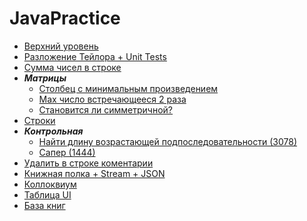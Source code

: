 # JavaPractice
- [Верхний уровень](https://github.com/KristianKuznetsov/top-levelInformationRepository/blob/main/README.md)
- [Разложение Тейлора + Unit Tests](https://github.com/KristianKuznetsov/JavaPractice/tree/main/Taylor%20expansion%20of%20a%20function)
- [Сумма чисел в строке](https://github.com/KristianKuznetsov/JavaPractice/tree/main/Sum%20of%20numbers%20in%20a%20row)
- ***Матрицы***
   - [Столбец с минимальным произведением](https://github.com/KristianKuznetsov/JavaPractice/tree/main/Working%20with%20matrices/Task%205)
   - [Max число встречающееся 2 раза](https://github.com/KristianKuznetsov/JavaPractice/tree/main/Working%20with%20matrices/Task%2015)
   - [Становится ли симметричной?](https://github.com/KristianKuznetsov/JavaPractice/tree/main/Working%20with%20matrices/Task%2025)
- [Строки](https://github.com/KristianKuznetsov/JavaPractice/tree/main/Working%20with%20strings)
- ***Контрольная***
   - [Найти длину возрастающей подпоследовательности (3078)](https://github.com/KristianKuznetsov/JavaPractice/tree/main/Maximum%20length%20of%20a%20monotone%20fragment)
   - [Сапер (1444)](https://github.com/KristianKuznetsov/JavaPractice/tree/main/Sapper)
- [Удалить в строке коментарии](https://github.com/KristianKuznetsov/JavaPractice/tree/main/Remove%20comments%20in%20text)
- [Книжная полка + Stream + JSON](https://github.com/KristianKuznetsov/JavaPractice/tree/main/Bookshelf)
- [Коллоквиум](https://github.com/KristianKuznetsov/JavaPractice/tree/main/Colloquium) 
- [Таблица UI](https://github.com/KristianKuznetsov/JavaPractice/tree/main/Table)
- [База книг](https://github.com/KristianKuznetsov/JavaPractice/tree/main/Book%20database)
